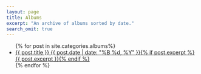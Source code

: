 ```yaml
---
layout: page
title: Albums
excerpt: "An archive of albums sorted by date."
search_omit: true
---
```


<ul class="post-list">
{% for post in site.categories.albums%}
  <li><article><a href="{{ site.url }}{{ post.url }}">{{ post.title }} <span class="entry-date"><time datetime="{{ post.date | date_to_xmlschema }}">{{ post.date | date: "%B %d, %Y" }}</time></span>{% if post.excerpt %} <span class="excerpt">{{ post.excerpt }}</span>{% endif %}</a></article></li>
{% endfor %}
</ul>
